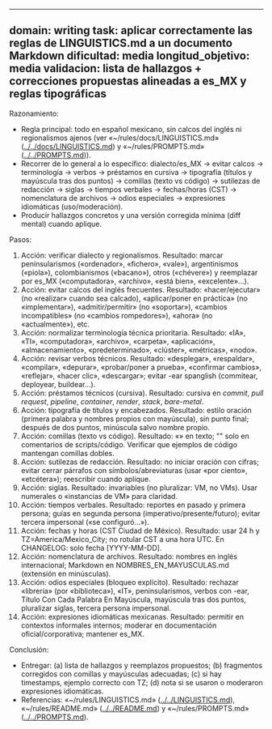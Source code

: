 <!-- markdownlint-disable MD041 -->
---

domain: writing
task: aplicar correctamente las reglas de LINGUISTICS.md a un documento Markdown
dificultad: media
longitud_objetivo: media
validacion: lista de hallazgos + correcciones propuestas alineadas a es_MX y reglas tipográficas
---

Razonamiento:
- Regla principal: todo en español mexicano, sin calcos del inglés ni regionalismos ajenos (ver «~/rules/docs/LINGUISTICS.md» ([../../docs/LINGUISTICS.md](../../docs/LINGUISTICS.md)) y «~/rules/PROMPTS.md» ([../../PROMPTS.md](../../PROMPTS.md))).
- Recorrer de lo general a lo específico: dialecto/es_MX → evitar calcos → terminología → verbos → préstamos en cursiva → tipografía (títulos y mayúscula tras dos puntos) → comillas (texto vs código) → sutilezas de redacción → siglas → tiempos verbales → fechas/horas (CST) → nomenclatura de archivos → odios especiales → expresiones idiomáticas (uso/moderación).
- Producir hallazgos concretos y una versión corregida mínima (diff mental) cuando aplique.

Pasos:
1) Acción: verificar dialecto y regionalismos.
   Resultado: marcar peninsularismos («ordenador», «fichero», «vale»), argentinismos («piola»), colombianismos («bacano»), otros («chévere») y reemplazar por es_MX («computadora», «archivo», «está bien», «excelente»...).
2) Acción: evitar calcos del inglés frecuentes.
   Resultado: «hacer/ejecutar» (no «realizar» cuando sea calcado), «aplicar/poner en práctica» (no «implementar»), «admitir/permitir» (no «soportar»), «cambios incompatibles» (no «cambios rompedores»), «ahora» (no «actualmente»), etc.
3) Acción: normalizar terminología técnica prioritaria.
   Resultado: «IA», «TI», «computadora», «archivo», «carpeta», «aplicación», «almacenamiento», «predeterminado», «clúster», «métricas», «nodo».
4) Acción: revisar verbos técnicos.
   Resultado: «desplegar», «respaldar», «compilar», «depurar», «probar/poner a prueba», «confirmar cambios», «reflejar», «hacer clic», «descargar»; evitar -ear spanglish (commitear, deployear, buildear...).
5) Acción: préstamos técnicos (cursiva).
   Resultado: cursiva en *commit*, *pull request*, *pipeline*, *container*, *render*, *stack*, *bare-metal*.
6) Acción: tipografía de títulos y encabezados.
   Resultado: estilo oración (primera palabra y nombres propios con mayúscula), sin punto final; después de dos puntos, minúscula salvo nombre propio.
7) Acción: comillas (texto vs código).
   Resultado: «» en texto; "" solo en comentarios de scripts/código. Verificar que ejemplos de código mantengan comillas dobles.
8) Acción: sutilezas de redacción.
   Resultado: no iniciar oración con cifras; evitar cerrar párrafos con símbolos/abreviaturas (usar «por ciento», «etcétera»); reescribir cuando aplique.
9) Acción: siglas.
   Resultado: invariables (no pluralizar: VM, no VMs). Usar numerales o «instancias de VM» para claridad.
10) Acción: tiempos verbales.
    Resultado: reportes en pasado y primera persona; guías en segunda persona (imperativo/presente/futuro); evitar tercera impersonal («se configuró...»).
11) Acción: fechas y horas (CST Ciudad de México).
    Resultado: usar 24 h y TZ=America/Mexico_City; no rotular CST a una hora UTC. En CHANGELOG: solo fecha [YYYY-MM-DD].
12) Acción: nomenclatura de archivos.
    Resultado: nombres en inglés internacional; Markdown en NOMBRES_EN_MAYUSCULAS.md (extensión en minúsculas).
13) Acción: odios especiales (bloqueo explícito).
    Resultado: rechazar «librería» (por «biblioteca»), «IT», peninsularismos, verbos con -ear, Título Con Cada Palabra En Mayúscula, mayúscula tras dos puntos, pluralizar siglas, tercera persona impersonal.
14) Acción: expresiones idiomáticas mexicanas.
    Resultado: permitir en contextos informales internos; moderar en documentación oficial/corporativa; mantener es_MX.

Conclusión:
- Entregar: (a) lista de hallazgos y reemplazos propuestos; (b) fragmentos corregidos con comillas y mayúsculas adecuadas; (c) si hay timestamps, ejemplo correcto con TZ; (d) nota si se usaron o moderaron expresiones idiomáticas.
- Referencias: «~/rules/LINGUISTICS.md» ([../../LINGUISTICS.md](../../LINGUISTICS.md)), «~/rules/README.md» ([../../README.md](../../README.md)) y «~/rules/PROMPTS.md» ([../../PROMPTS.md](../../PROMPTS.md)).
